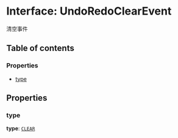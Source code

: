 # Interface: UndoRedoClearEvent

清空事件

## Table of contents

### Properties

* [type](/en/auto-docs/fixed-history-plugin/interfaces/UndoRedoClearEvent.md#type)

## Properties

### type

**type**: [`CLEAR`](/en/auto-docs/fixed-history-plugin/enums/UndoRedoChangeType.md#clear)
